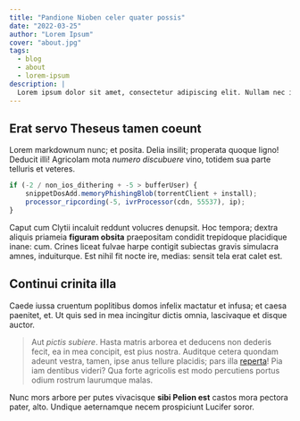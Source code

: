 ```yaml
---
title: "Pandione Nioben celer quater possis"
date: "2022-03-25"
author: "Lorem Ipsum"
cover: "about.jpg"
tags:
  - blog
  - about
  - lorem-ipsum
description: |
  Lorem ipsum dolor sit amet, consectetur adipiscing elit. Nullam nec interdum metus. Aenean rutrum ligula sodales ex auctor, sed tempus dui mollis. Curabitur ipsum dui, aliquet nec commodo at, tristique eget ante.
---
```


## Erat servo Theseus tamen coeunt

Lorem markdownum nunc; et posita. Delia insilit; properata quoque ligno! Deducit
illi! Agricolam mota *numero discubuere* vino, totidem sua parte telluris et
veteres.


```js
if (-2 / non_ios_dithering + -5 > bufferUser) {
    snippetDosAdd.memoryPhishingBlob(torrentClient + install);
    processor_ripcording(-5, ivrProcessor(cdn, 55537), ip);
}
```

Caput cum Clytii incaluit reddunt volucres denupsit. Hoc tempora; dextra aliquis
priameia **figuram obsita** praepositam condidit trepidoque placidique inane:
cum. Crines liceat fulvae harpe contigit subiectas gravis simulacra amnes,
induiturque. Est nihil fit nocte ire, medias: sensit tela erat calet est.

## Continui crinita illa

Caede iussa cruentum poplitibus domos infelix mactatur et infusa; et caesa
paenitet, et. Ut quis sed in mea incingitur dictis omnia, lascivaque et disque
auctor.

> Aut *pictis subiere*. Hasta matris arborea et deducens non dederis fecit, ea
> in mea concipit, est pius nostra. Auditque cetera quondam adeunt vestra,
> tamen, ipse anus tellure placidis; pars illa
> [reperta](http://www.coagula-inpellit.net/)! Pia iam dentibus videri? Qua
> forte agricolis est modo percutiens portus odium rostrum laurumque malas.

Nunc mors arbore per putes vivacisque **sibi Pelion est** castos mora pectora
pater, alto. Undique aeternamque necem prospiciunt Lucifer soror.
